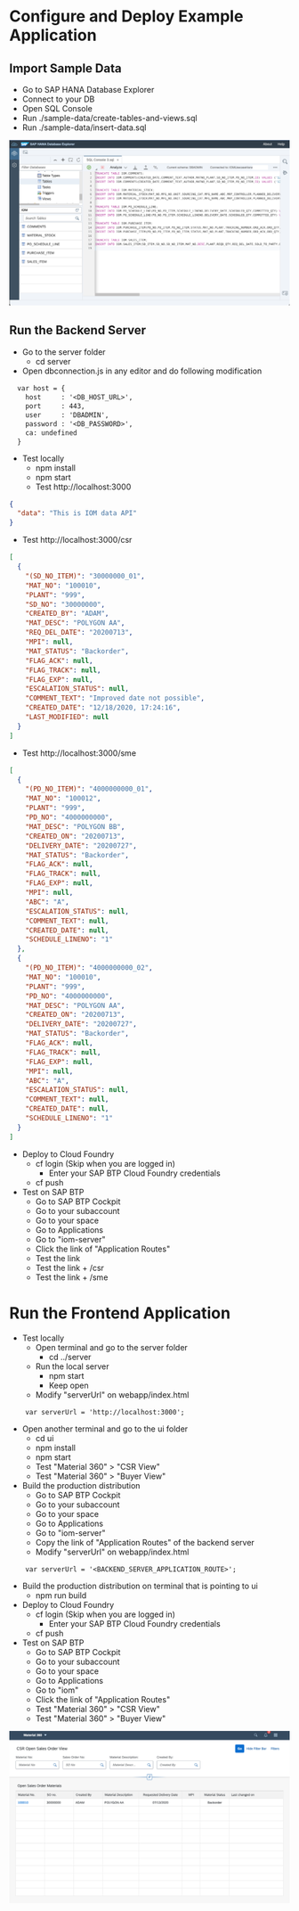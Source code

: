 # Configure and Deploy Example Application

## Import Sample Data

* Go to SAP HANA Database Explorer​
* Connect to your DB​
* Open SQL Console​
* Run ./sample-data/create-tables-and-views.sql​
* Run ./sample-data/insert-data.sql

![SAP HANA Database Explorer](./images/SAP-HANA-Database-Explorer.png)

## Run the Backend Server
* Go to the server folder
  * cd server
* Open dbconnection.js in any editor and do following modification
```
  var host = {
    host     : '<DB_HOST_URL>',
    port     : 443,
    user     : 'DBADMIN',
    password : '<DB_PASSWORD>',
    ca: undefined
  }
```
* Test locally
  * npm install
  * npm start
  * Test http://localhost:3000
```json
{
  "data": "This is IOM data API"
}
```
  * Test http://localhost:3000/csr
```json
[
  {
    "(SD_NO_ITEM)": "30000000_01",
    "MAT_NO": "100010",
    "PLANT": "999",
    "SD_NO": "30000000",
    "CREATED_BY": "ADAM",
    "MAT_DESC": "POLYGON AA",
    "REQ_DEL_DATE": "20200713",
    "MPI": null,
    "MAT_STATUS": "Backorder",
    "FLAG_ACK": null,
    "FLAG_TRACK": null,
    "FLAG_EXP": null,
    "ESCALATION_STATUS": null,
    "COMMENT_TEXT": "Improved date not possible",
    "CREATED_DATE": "12/18/2020, 17:24:16",
    "LAST_MODIFIED": null
  }
]
```
  * Test http://localhost:3000/sme
```json
[
  {
    "(PD_NO_ITEM)": "4000000000_01",
    "MAT_NO": "100012",
    "PLANT": "999",
    "PD_NO": "4000000000",
    "MAT_DESC": "POLYGON BB",
    "CREATED_ON": "20200713",
    "DELIVERY_DATE": "20200727",
    "MAT_STATUS": "Backorder",
    "FLAG_ACK": null,
    "FLAG_TRACK": null,
    "FLAG_EXP": null,
    "MPI": null,
    "ABC": "A",
    "ESCALATION_STATUS": null,
    "COMMENT_TEXT": null,
    "CREATED_DATE": null,
    "SCHEDULE_LINENO": "1"
  },
  {
    "(PD_NO_ITEM)": "4000000000_02",
    "MAT_NO": "100010",
    "PLANT": "999",
    "PD_NO": "4000000000",
    "MAT_DESC": "POLYGON AA",
    "CREATED_ON": "20200713",
    "DELIVERY_DATE": "20200727",
    "MAT_STATUS": "Backorder",
    "FLAG_ACK": null,
    "FLAG_TRACK": null,
    "FLAG_EXP": null,
    "MPI": null,
    "ABC": "A",
    "ESCALATION_STATUS": null,
    "COMMENT_TEXT": null,
    "CREATED_DATE": null,
    "SCHEDULE_LINENO": "1"
  }
]
```
* Deploy to Cloud Foundry
  * cf login (Skip when you are logged in)
    * Enter your SAP BTP Cloud Foundry credentials
  * cf push
* Test on SAP BTP
  * Go to SAP BTP Cockpit
  * Go to your subaccount
  * Go to your space
  * Go to Applications
  * Go to "iom-server"
  * Click the link of "Application Routes"
  * Test the link
  * Test the link + /csr
  * Test the link + /sme

# Run the Frontend Application


* Test locally
  * Open terminal and go to the server folder
    * cd ../server
  * Run the local server
    * npm start
    * Keep open
  * Modify "serverUrl" on webapp/index.html
```
    var serverUrl = 'http://localhost:3000';
```
* Open another terminal and go to the ui folder
  * cd ui
  * npm install
  * npm start
  * Test "Material 360" > "CSR View"
  * Test "Material 360" > "Buyer View"
* Build the production distribution
  * Go to SAP BTP Cockpit
  * Go to your subaccount
  * Go to your space
  * Go to Applications
  * Go to "iom-server"
  * Copy the link of "Application Routes" of the backend server
  * Modify "serverUrl" on webapp/index.html
```
    var serverUrl = '<BACKEND_SERVER_APPLICATION_ROUTE>';
```
  * Build the production distribution on terminal that is pointing to ui
    * npm run build
* Deploy to Cloud Foundry
  * cf login (Skip when you are logged in)
    * Enter your SAP BTP Cloud Foundry credentials
  * cf push
* Test on SAP BTP
  * Go to SAP BTP Cockpit
  * Go to your subaccount
  * Go to your space
  * Go to Applications
  * Go to "iom"
  * Click the link of "Application Routes"
  * Test "Material 360" > "CSR View"
  * Test "Material 360" > "Buyer View"

![UI Screenshot](./images/UI-Screenshot.png)
